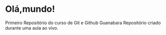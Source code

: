 # Olá,mundo!
 Primeiro Repositório do curso de Git e Github Guanabara
 Repositório criado durante uma aula ao vivo.
